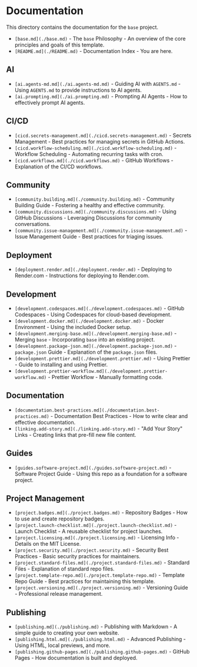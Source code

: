 # Documentation

This directory contains the documentation for the `base` project.

- `[base.md](./base.md)` - The `base` Philosophy - An overview of the core principles and goals of this template.
- `[README.md](./README.md)` - Documentation Index - You are here.

## AI

- `[ai.agents-md.md](./ai.agents-md.md)` - Guiding AI with `AGENTS.md` - Using `AGENTS.md` to provide instructions to AI agents.
- `[ai.prompting.md](./ai.prompting.md)` - Prompting AI Agents - How to effectively prompt AI agents.

## CI/CD

- `[cicd.secrets-management.md](./cicd.secrets-management.md)` - Secrets Management - Best practices for managing secrets in GitHub Actions.
- `[cicd.workflow-scheduling.md](./cicd.workflow-scheduling.md)` - Workflow Scheduling - Automating recurring tasks with cron.
- `[cicd.workflows.md](./cicd.workflows.md)` - GitHub Workflows - Explanation of the CI/CD workflows.

## Community

- `[community.building.md](./community.building.md)` - Community Building Guide - Fostering a healthy and effective community.
- `[community.discussions.md](./community.discussions.md)` - Using GitHub Discussions - Leveraging Discussions for community conversations.
- `[community.issue-management.md](./community.issue-management.md)` - Issue Management Guide - Best practices for triaging issues.

## Deployment

- `[deployment.render.md](./deployment.render.md)` - Deploying to Render.com - Instructions for deploying to Render.com.

## Development

- `[development.codespaces.md](./development.codespaces.md)` - GitHub Codespaces - Using Codespaces for cloud-based development.
- `[development.docker.md](./development.docker.md)` - Docker Environment - Using the included Docker setup.
- `[development.merging-base.md](./development.merging-base.md)` - Merging `base` - Incorporating `base` into an existing project.
- `[development.package-json.md](./development.package-json.md)` - `package.json` Guide - Explanation of the `package.json` files.
- `[development.prettier.md](./development.prettier.md)` - Using Prettier - Guide to installing and using Prettier.
- `[development.prettier-workflow.md](./development.prettier-workflow.md)` - Prettier Workflow - Manually formatting code.

## Documentation

- `[documentation.best-practices.md](./documentation.best-practices.md)` - Documentation Best Practices - How to write clear and effective documentation.
- `[linking.add-story.md](./linking.add-story.md)` - "Add Your Story" Links - Creating links that pre-fill new file content.

## Guides

- `[guides.software-project.md](./guides.software-project.md)` - Software Project Guide - Using this repo as a foundation for a software project.

## Project Management

- `[project.badges.md](./project.badges.md)` - Repository Badges - How to use and create repository badges.
- `[project.launch-checklist.md](./project.launch-checklist.md)` - Launch Checklist - A reusable checklist for project launches.
- `[project.licensing.md](./project.licensing.md)` - Licensing Info - Details on the MIT License.
- `[project.security.md](./project.security.md)` - Security Best Practices - Basic security practices for maintainers.
- `[project.standard-files.md](./project.standard-files.md)` - Standard Files - Explanation of standard repo files.
- `[project.template-repo.md](./project.template-repo.md)` - Template Repo Guide - Best practices for maintaining this template.
- `[project.versioning.md](./project.versioning.md)` - Versioning Guide - Professional release management.

## Publishing

- `[publishing.md](./publishing.md)` - Publishing with Markdown - A simple guide to creating your own website.
- `[publishing.html.md](./publishing.html.md)` - Advanced Publishing - Using HTML, local previews, and more.
- `[publishing.github-pages.md](./publishing.github-pages.md)` - GitHub Pages - How documentation is built and deployed.
